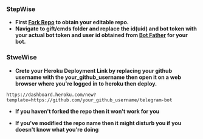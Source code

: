 ### StepWise

- **First [Fork Repo](https://github.com/mouricedevs/telegram-bot/fork) to obtain your editable repo.**
- **Navigate to gift/cmds folder and replace the id(uid) and bot token with your actual bot token and user id obtained from [Bot Father](https://t.me/gifted-md) for your bot.**

### StweWise ###

- **Crete your Heroku Deployment Link by replacing your github username with the your_github_username then open it on a web browser where you're logged in to heroku then deploy.**

```
https://dashboard.heroku.com/new?template=https://github.com/your_github_username/telegram-bot
```

- **If you haven't forked the repo then it won't work for you**

- **If you've modified the repo name then it might disturb you if you doesn't know what you're doing**
